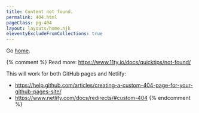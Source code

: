 ```yaml
---
title: Content not found.
permalink: 404.html
pageClass: pg-404
layout: layouts/home.njk
eleventyExcludeFromCollections: true
---
```


Go <a href="{{ '/' | url }}">home</a>.

{% comment %}
Read more: https://www.11ty.io/docs/quicktips/not-found/

This will work for both GitHub pages and Netlify:

* https://help.github.com/articles/creating-a-custom-404-page-for-your-github-pages-site/
* https://www.netlify.com/docs/redirects/#custom-404
{% endcomment %}
